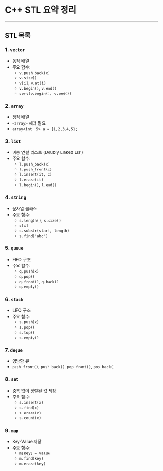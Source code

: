 # C++ STL 요약 정리

---

## STL 목록

### 1. `vector`
- 동적 배열
- 주요 함수:
  - `v.push_back(x)`
  - `v.size()`
  - `v[i]`, `v.at(i)`
  - `v.begin()`, `v.end()`
  - `sort(v.begin(), v.end())`

### 2. `array`
- 정적 배열
- `<array>` 헤더 필요
- `array<int, 5> a = {1,2,3,4,5};`

### 3. `list`
- 이중 연결 리스트 (Doubly Linked List)
- 주요 함수:
  - `l.push_back(x)`
  - `l.push_front(x)`
  - `l.insert(it, x)`
  - `l.erase(it)`
  - `l.begin()`, `l.end()`

### 4. `string`
- 문자열 클래스
- 주요 함수:
  - `s.length()`, `s.size()`
  - `s[i]`
  - `s.substr(start, length)`
  - `s.find("abc")`

### 5. `queue`
- FIFO 구조
- 주요 함수:
  - `q.push(x)`
  - `q.pop()`
  - `q.front()`, `q.back()`
  - `q.empty()`

### 6. `stack`
- LIFO 구조
- 주요 함수:
  - `s.push(x)`
  - `s.pop()`
  - `s.top()`
  - `s.empty()`

### 7. `deque`
- 양방향 큐
- `push_front()`, `push_back()`, `pop_front()`, `pop_back()`

### 8. `set`
- 중복 없이 정렬된 값 저장
- 주요 함수:
  - `s.insert(x)`
  - `s.find(x)`
  - `s.erase(x)`
  - `s.count(x)`

### 9. `map`
- Key-Value 저장
- 주요 함수:
  - `m[key] = value`
  - `m.find(key)`
  - `m.erase(key)`